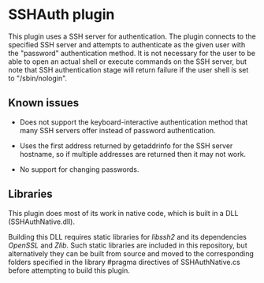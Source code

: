 # SSHAuth plugin

This plugin uses a SSH server for authentication. The plugin connects
to the specified SSH server and attempts to authenticate as the given
user with the "password" authentication method. It is not necessary
for the user to be able to open an actual shell or execute commands on
the SSH server, but note that SSH authentication stage will return
failure if the user shell is set to "/sbin/nologin".

## Known issues

* Does not support the keyboard-interactive authentication method that
  many SSH servers offer instead of password authentication.

* Uses the first address returned by getaddrinfo for the SSH server
  hostname, so if multiple addresses are returned then it may not
  work.

* No support for changing passwords.

## Libraries

This plugin does most of its work in native code, which is built in a
DLL (SSHAuthNative.dll).

Building this DLL requires static libraries for *libssh2* and its
dependencies *OpenSSL* and *Zlib*.  Such static libraries are included
in this repository, but alternatively they can be built from source
and moved to the corresponding folders specified in the library
#pragma directives of SSHAuthNative.cs before attempting to build this
plugin.

